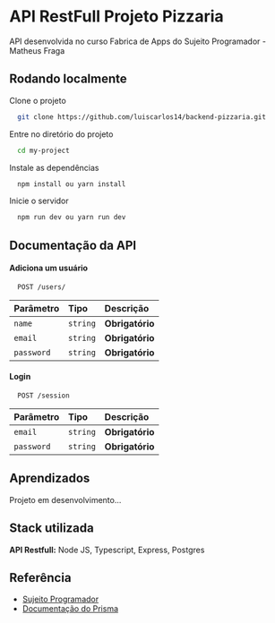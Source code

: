 
# API RestFull Projeto Pizzaria

API desenvolvida no curso Fabrica de Apps do Sujeito Programador - Matheus Fraga


## Rodando localmente

Clone o projeto

```bash
  git clone https://github.com/luiscarlos14/backend-pizzaria.git
```

Entre no diretório do projeto

```bash
  cd my-project
```

Instale as dependências

```bash
  npm install ou yarn install
```

Inicie o servidor

```bash
  npm run dev ou yarn run dev
```


## Documentação da API

#### Adiciona um usuário
```http
  POST /users/
```
| Parâmetro   | Tipo       | Descrição                           |
| :---------- | :--------- | :---------------------------------- |
| `name` | `string` | **Obrigatório** |
| `email` | `string` | **Obrigatório** |
| `password` | `string` | **Obrigatório** |

#### Login
```http
  POST /session
```
| Parâmetro   | Tipo       | Descrição                           |
| :---------- | :--------- | :---------------------------------- |
| `email` | `string` | **Obrigatório** |
| `password` | `string` | **Obrigatório** |


## Aprendizados

Projeto em desenvolvimento...


## Stack utilizada


**API Restfull:** Node JS, Typescript, Express, Postgres


## Referência

 - [Sujeito Programador](https://sujeitoprogramador.com/fabricadeaplicativos/)
 - [Documentação do Prisma](https://www.prisma.io/)
 
